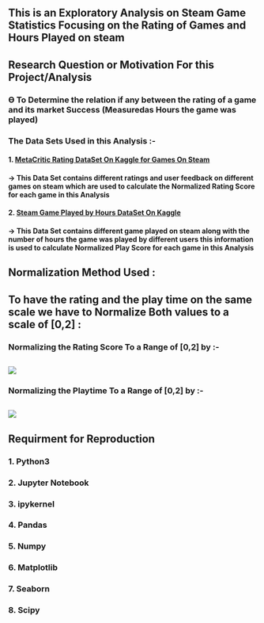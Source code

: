 ## This is an Exploratory Analysis on Steam Game Statistics Focusing on the Rating of Games and Hours Played on steam

## Research Question or Motivation For this Project/Analysis

### Ѳ To Determine the relation if any between the rating of a game and its market Success (Measuredas Hours the game was played)

### The Data Sets Used in this Analysis :-

#### 1. [MetaCritic Rating DataSet On Kaggle for Games On Steam](https://www.kaggle.com/skateddu/metacritic-games-stats-20112019)

####     -> This Data Set contains different ratings and user feedback on different games on steam which are used to calculate the Normalized Rating Score for each game in this Analysis

#### 2. [Steam Game Played by Hours DataSet On Kaggle](https://www.kaggle.com/tamber/steam-video-games)

####     -> This Data Set contains different game played on steam along with the number of hours the game was played by different users this information is used to calculate Normalized Play Score for each game in this Analysis

## Normalization Method Used :

## To have the rating and the play time on the same scale we have to Normalize Both values to a scale of [0,2] :

### Normalizing the Rating Score To a Range of [0,2] by :-

## <img src="https://render.githubusercontent.com/render/math?math=Normalized Rating = (\frac{Rating - Min(Rating)}{Max(Rating) - Min(Rating)})*2">   
   
### Normalizing the Playtime To a Range of [0,2] by :-

## <img src="https://render.githubusercontent.com/render/math?math=Normalized Hours = (\frac{Hours - Min(Hours)}{Max(Hours) - Min(Hours)})*2">

## Requirment for Reproduction 

### 1. Python3

### 2. Jupyter Notebook

### 3. ipykernel

### 4. Pandas

### 5. Numpy

### 6. Matplotlib

### 7. Seaborn

### 8. Scipy
